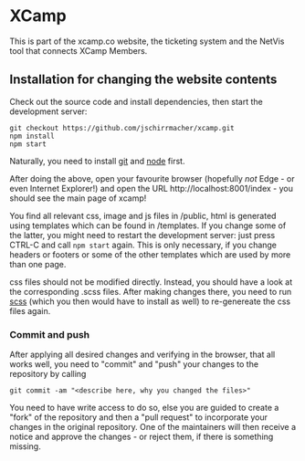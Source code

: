 # XCamp

This is part of the xcamp.co website, the ticketing system and the NetVis tool that connects XCamp Members.

## Installation for changing the website contents

Check out the source code and install dependencies, then start the development server:

    git checkout https://github.com/jschirrmacher/xcamp.git
    npm install
    npm start
    
Naturally, you need to install [git](https://git-scm.com/downloads) and [node](https://nodejs.org/en/) first.

After doing the above, open your favourite browser (hopefully *not* Edge - or even Internet Explorer!) and open
the URL http://localhost:8001/index - you should see the main page of xcamp!

You find all relevant css, image and js files in /public, html is generated using templates which can be found in
/templates. If you change some of the latter, you might need to restart the development server: just press CTRL-C
and call `npm start` again. This is only necessary, if you change headers or footers or some of the other templates
which are used by more than one page.

css files should not be modified directly. Instead, you should have a look at the corresponding .scss files. After
making changes there, you need to run [scss](https://sass-lang.com/install) (which you then would have to install as
well) to re-genereate the css files again. 

### Commit and push

After applying all desired changes and verifying in the browser, that all works well, you need to "commit" and "push"
your changes to the repository by calling

    git commit -am "<describe here, why you changed the files>"
    
You need to have write access to do so, else you are guided to create a "fork" of the repository and then a
"pull request" to incorporate your changes in the original repository. One of the maintainers will then receive a
notice and approve the changes - or reject them, if there is something missing.
